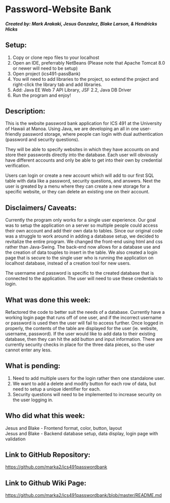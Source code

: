 # Password-Website Bank
##### Created by: Mark Arakaki, Jesus Gonzalez, Blake Larson, & Hendricks Hicks

## Setup: <br />
1. Copy or clone repo files to your localhost <br />
2. Open an IDE, preferrably NetBeans (Please note that Apache Tomcat 8.0 or newer will need to be setup)<br />
3. Open project (ics491-passBank) <br />
4. You will need to add libraries to the project, so extend the project and right-click the library tab and add libraries. <br />
5. Add: Java EE Web 7 API Library, JSF 2.2, Java DB Driver <br />
6. Run the program and enjoy! <br />

## Description: <br />
This is the website password bank application for ICS 491 at the University of Hawaii at Manoa. Using Java, we are developing an all in one user-friendly password storage, where people can login with dual authentication (password and security questions). <br />

They will be able to specify websites in which they have accounts on and store their passwords directly into the database. Each user will obviously have different accounts and only be able to get into their own by credential verification. <br />

Users can login or create a new account which will add to our first SQL table with data like a password, security questions, and answers. Next the user is greated by a menu where they can create a new storage for a specific website, or they can delete an existing one on their account. <br />

## Disclaimers/ Caveats: <br />
Currently the program only works for a single user experience. Our goal was to setup the application on a server so multiple people could access their own account and add their own data to tables. Since our original code was a struggle to work around in adding a database setup, we decided to revitalize the entire program. We changed the front-end using html and css rather than Java-Swing. The back-end now allows for a database use and the creation of data touples to insert in the table. We also created a login page that is secure to the single user who is running the application on localhost database, instead of a creation tool for new users. <br />

The username and password is specific to the created database that is connected to the application. The user will need to use these credentials to login. <br />

## What was done this week: <br />

Refactored the code to better suit the needs of a database. Currently have a working login page that runs off of one user, and if the incorrect username or password is used then the user will fail to access further. Once logged in properly, the contents of the table are displayed for the user (ie. website, username, password). If the user would like to add data to their existing database, then they can hit the add button and input information. There are currently security checks in place for the three data pieces, so the user cannot enter any less. <br />

## What is pending: <br />

1. Need to add multiple users for the login rather then one standalone user. <br />
2. We want to add a delete and modify button for each row of data, but need to setup a unique identifier for each. <br />
3. Security questions will need to be implemented to increase security on the user logging in. <br />

## Who did what this week: <br />

Jesus and Blake - Frontend format, color, button, layout <br />
Jesus and Blake - Backend database setup, data display, login page with validation <br />

## Link to GitHub Repository:
https://github.com/marka2/ics491passwordbank

## Link to Github Wiki Page:
https://github.com/marka2/ics491passwordbank/blob/master/README.md
